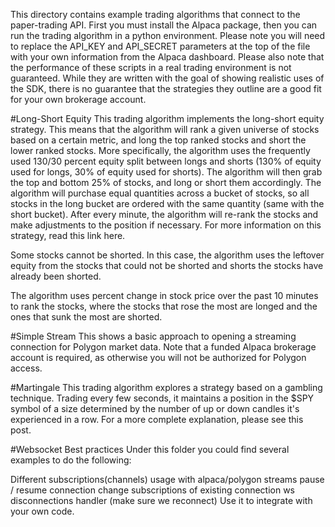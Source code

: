 This directory contains example trading algorithms that connect to the paper-trading API. First you must install the Alpaca package, then you can run the trading algorithm in a python environment. Please note you will need to replace the API_KEY and API_SECRET parameters at the top of the file with your own information from the Alpaca dashboard. Please also note that the performance of these scripts in a real trading environment is not guaranteed. While they are written with the goal of showing realistic uses of the SDK, there is no guarantee that the strategies they outline are a good fit for your own brokerage account.

#Long-Short Equity
This trading algorithm implements the long-short equity strategy. This means that the algorithm will rank a given universe of stocks based on a certain metric, and long the top ranked stocks and short the lower ranked stocks. More specifically, the algorithm uses the frequently used 130/30 percent equity split between longs and shorts (130% of equity used for longs, 30% of equity used for shorts). The algorithm will then grab the top and bottom 25% of stocks, and long or short them accordingly. The algorithm will purchase equal quantities across a bucket of stocks, so all stocks in the long bucket are ordered with the same quantity (same with the short bucket). After every minute, the algorithm will re-rank the stocks and make adjustments to the position if necessary. For more information on this strategy, read this link here.

Some stocks cannot be shorted. In this case, the algorithm uses the leftover equity from the stocks that could not be shorted and shorts the stocks have already been shorted.

The algorithm uses percent change in stock price over the past 10 minutes to rank the stocks, where the stocks that rose the most are longed and the ones that sunk the most are shorted.

#Simple Stream
This shows a basic approach to opening a streaming connection for Polygon market data. Note that a funded Alpaca brokerage account is required, as otherwise you will not be authorized for Polygon access.

#Martingale
This trading algorithm explores a strategy based on a gambling technique. Trading every few seconds, it maintains a position in the $SPY symbol of a size determined by the number of up or down candles it's experienced in a row. For a more complete explanation, please see this post.

#Websocket Best practices
Under this folder you could find several examples to do the following:

Different subscriptions(channels) usage with alpaca/polygon streams
pause / resume connection
change subscriptions of existing connection
ws disconnections handler (make sure we reconnect)
Use it to integrate with your own code.
